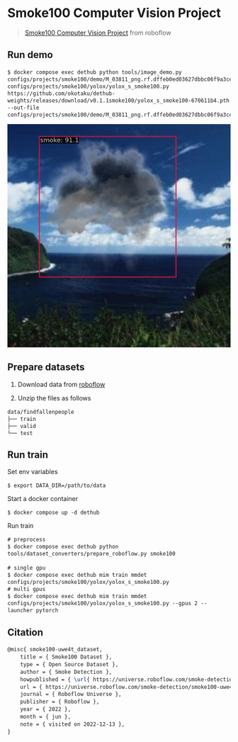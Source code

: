 # Smoke100 Computer Vision Project

> [Smoke100 Computer Vision Project](https://universe.roboflow.com/smoke-detection/smoke100-uwe4t) from roboflow

## Run demo

```
$ docker compose exec dethub python tools/image_demo.py configs/projects/smoke100/demo/M_03811_png.rf.dffeb0ed03627dbbc06f9a3ce8da5de7.jpg configs/projects/smoke100/yolox/yolox_s_smoke100.py https://github.com/okotaku/dethub-weights/releases/download/v0.1.1smoke100/yolox_s_smoke100-670611b4.pth --out-file configs/projects/smoke100/demo/M_03811_png.rf.dffeb0ed03627dbbc06f9a3ce8da5de7_demo.jpg
```

![plot](demo/M_03811_png.rf.dffeb0ed03627dbbc06f9a3ce8da5de7_demo.jpg)

## Prepare datasets

1. Download data from [roboflow](https://universe.roboflow.com/smoke-detection/smoke100-uwe4t/dataset/4)

2. Unzip the files as follows

```
data/findfallenpeople
├── train
├── valid
└── test
```

## Run train

Set env variables

```
$ export DATA_DIR=/path/to/data
```

Start a docker container

```
$ docker compose up -d dethub
```

Run train

```
# preprocess
$ docker compose exec dethub python tools/dataset_converters/prepare_roboflow.py smoke100

# single gpu
$ docker compose exec dethub mim train mmdet configs/projects/smoke100/yolox/yolox_s_smoke100.py
# multi gpus
$ docker compose exec dethub mim train mmdet configs/projects/smoke100/yolox/yolox_s_smoke100.py --gpus 2 --launcher pytorch
```

## Citation

```latex
@misc{ smoke100-uwe4t_dataset,
    title = { Smoke100 Dataset },
    type = { Open Source Dataset },
    author = { Smoke Detection },
    howpublished = { \url{ https://universe.roboflow.com/smoke-detection/smoke100-uwe4t } },
    url = { https://universe.roboflow.com/smoke-detection/smoke100-uwe4t },
    journal = { Roboflow Universe },
    publisher = { Roboflow },
    year = { 2022 },
    month = { jun },
    note = { visited on 2022-12-13 },
}
```
